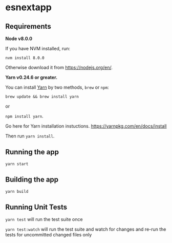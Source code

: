 # esnextapp

## Requirements

**Node v8.0.0**

If you have NVM installed, run:

`nvm install 8.0.0`

Otherwise download it from https://nodejs.org/en/.

**Yarn v0.24.6 or greater.**

You can install [Yarn](https://yarnpkg.com/en/) by two methods, `brew` or `npm`:

`brew update && brew install yarn`

or 

`npm install yarn`.

Go here for Yarn installation instuctions. https://yarnpkg.com/en/docs/install

Then run `yarn install`.

## Running the app
`yarn start`

## Building the app
`yarn build`

## Running Unit Tests
`yarn test` will run the test suite once

`yarn test:watch` will run the test suite and watch for changes and re-run the tests for uncommitted changed files only
